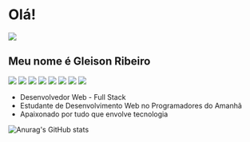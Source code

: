 # Olá!
<a href="https://www.linkedin.com/in/gleison-ribeiro-dev/"><img src="https://img.shields.io/badge/LinkedIn-0077B5?style=for-the-badge&logo=linkedin&logoColor=white"></a>
## Meu nome é Gleison Ribeiro
<img src="https://img.shields.io/badge/HTML5-E34F26?style=for-the-badge&logo=html5&logoColor=white"> <img src="https://img.shields.io/badge/CSS3-1572B6?style=for-the-badge&logo=css3&logoColor=white"> <img src="https://img.shields.io/badge/JavaScript-323330?style=for-the-badge&logo=javascript&logoColor=F7DF1E"> <img src="https://img.shields.io/badge/Node.js-43853D?style=for-the-badge&logo=node.js&logoColor=white"> <img src="https://img.shields.io/badge/Express.js-404D59?style=for-the-badge"> <img src="https://img.shields.io/badge/sequelize-323330?style=for-the-badge&logo=sequelize&logoColor=blue"> <img src="https://img.shields.io/badge/MySQL-00000F?style=for-the-badge&logo=mysql&logoColor=white"> <img src="https://img.shields.io/badge/Python-3776AB?style=for-the-badge&logo=python&logoColor=white">

* Desenvolvedor Web - Full Stack
* Estudante de Desenvolvimento Web no Programadores do Amanhã
* Apaixonado por tudo que envolve tecnologia

![Anurag's GitHub stats](https://github-readme-stats.vercel.app/api?username=Gleison-dev&show_icons=true&theme=tokyonight)
